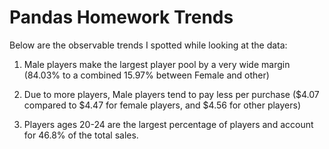 # Pandas Homework Trends

Below are the observable trends I spotted while looking at the data:

1. Male players make the largest player pool by a very wide margin (84.03% to a combined 15.97% between Female and other)

2. Due to more players, Male players tend to pay less per purchase ($4.07 compared to $4.47 for female players, and $4.56 for other players)

3. Players ages 20-24 are the largest percentage of players and account for 46.8% of the total sales.
